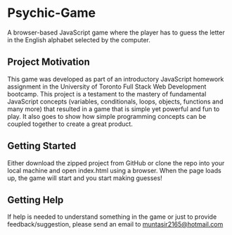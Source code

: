 # Psychic-Game

A browser-based JavaScript game where the player has to guess the letter in the English alphabet selected by the computer.

## Project Motivation

This game was developed as part of an introductory JavaScript homework assignment in the University of Toronto Full Stack Web Development bootcamp. This project is a testament to the mastery of fundamental JavaScript concepts (variables, conditionals, loops, objects, functions and many more) that resulted in a game that is simple yet powerful and fun to play. It also goes to show how simple programming concepts can be coupled together to create a great product.

## Getting Started

Either download the zipped project from GitHub or clone the repo into your local machine and open index.html using a browser. When the page loads up, the game will start and you start making guesses!

## Getting Help

If help is needed to understand something in the game or just to provide feedback/suggestion, please send an email to muntasir2165@hotmail.com

